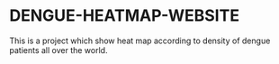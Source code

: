 # DENGUE-HEATMAP-WEBSITE
This is a project which show heat map according to density of dengue patients all over the world. 

